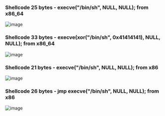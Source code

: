 ### Shellcode 25 bytes - execve("/bin/sh", NULL, NULL); from x86_64
![image](https://user-images.githubusercontent.com/77762068/129826615-7670fa60-91d2-4dbf-a8f3-3feab7ffcacd.png)


### Shellcode 33 bytes - execve(xor("/bin/sh", 0x41414141), NULL, NULL); from x86_64
![image](https://user-images.githubusercontent.com/77762068/129826090-3b20c8fa-dee7-48c2-afdc-1a017ab82a2e.png)

### Shellcode 21 bytes - execve("/bin/sh", NULL, NULL); from x86
![image](https://user-images.githubusercontent.com/77762068/129827033-255ddbda-9a20-489c-a196-8da784ae1014.png)

### Shellcode 26 bytes - jmp execve("/bin/sh", NULL, NULL); from x86
![image](https://user-images.githubusercontent.com/77762068/129828351-642d3867-da90-491e-81c0-d95fd0f70c5c.png)
